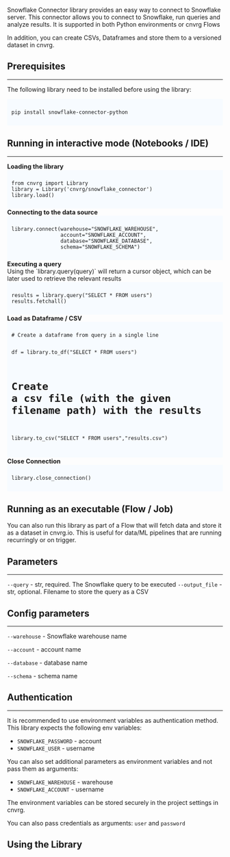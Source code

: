 Snowflake Connector library provides an easy way to connect to Snowflake server. 
This connector allows you to connect to Snowflake, run queries and analyze results. It is supported in both Python environments or cnvrg Flows

In addition, you can create CSVs, Dataframes and store them to a versioned dataset in cnvrg. 

## Prerequisites
---
The following library need to be installed before using the library:

<div style="background:#f7fbff; font-size:14px; padding:10px 10px 10px 10px;"><pre><code class='python'>pip install snowflake-connector-python</code></pre>
</div>


## Running in interactive mode (Notebooks / IDE)
---
<div style='font-size:0.9rem; font-weight:bold;'>Loading the library</div>
<div style="background:#f7fbff; font-size:14px; padding:10px 10px 10px 10px;"><pre><code class='python'>from cnvrg import Library
library = Library('cnvrg/snowflake_connector')
library.load()</code></pre>
</div>


<div style='font-size:0.9rem; font-weight:bold;'>Connecting to the data source</div>
<div style="background:#f7fbff; font-size:14px; padding:10px 10px 10px 10px;">
<pre><code class='python'>library.connect(warehouse="SNOWFLAKE_WAREHOUSE",
                account="SNOWFLAKE_ACCOUNT",
                database="SNOWFLAKE_DATABASE",
                schema="SNOWFLAKE_SCHEMA")</code></pre>
</div>

<div style='font-size:0.9rem; font-weight:bold;'>Executing a query</div>
Using the `library.query(query)` will return a cursor object, which can be later used to retrieve the relevant results

<div style="background:#f7fbff; font-size:14px; padding:10px 10px 10px 10px;">
<pre><code class='python'>results = library.query("SELECT * FROM users")
results.fetchall()</code></pre>
</div>


<div style='font-size:0.9rem; font-weight:bold;'>Load as Dataframe / CSV</div>

<div style="background:#f7fbff; font-size:14px; padding:10px 10px 10px 10px;">
<pre><code class='python'># Create a dataframe from query in a single line

df = library.to_df("SELECT * FROM users")

# Create a csv file (with the given filename path) with the results

library.to_csv("SELECT * FROM users","results.csv")</code></pre>
</div>

<div style='font-size:0.9rem; font-weight:bold;'>Close Connection</div>

<div style="background:#f7fbff; font-size:14px; padding:10px 10px 10px 10px;">
<pre>
<code class='python'>library.close_connection()</code></pre>
</div>

## Running as an executable (Flow / Job)

You can also run this library as part of a Flow that will fetch data and store it as a 
dataset in cnvrg.io. This is useful for data/ML pipelines that are running recurringly or on trigger.

## Parameters
---

```--query``` - str, required. The Snowflake query to be executed
```--output_file``` - str, optional. Filename to store the query as a CSV

## Config parameters
---

```--warehouse``` - Snowflake warehouse name 

```--account``` - account name

```--database``` - database name

```--schema``` - schema name


## Authentication
---
It is recommended to use environment variables as authentication method. This library expects the following env variables:

* `SNOWFLAKE_PASSWORD` - account
* `SNOWFLAKE_USER` - username

You can also set additional parameters as environment variables and not pass them as arguments:

* `SNOWFLAKE_WAREHOUSE` - warehouse
* `SNOWFLAKE_ACCOUNT` - username

The environment variables can be stored securely in the project settings in cnvrg. 

You can also pass credentials as arguments: `user` and `password`
## Using the Library

